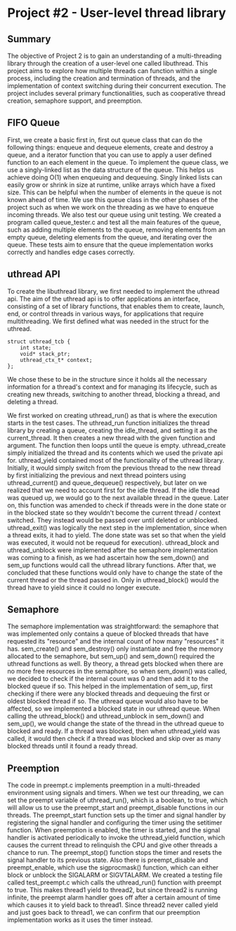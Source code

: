 # Project #2 - User-level thread library

## Summary
The objective of Project 2 is to gain an understanding
of a multi-threading library through the creation of a user-level one
called libuthread. This project aims to explore how multiple threads can
function within a single process, including the creation and termination
of threads, and the implementation of context switching during their
concurrent execution. The project includes several primary functionalities, 
such as cooperative thread creation, semaphore support, and preemption.

## FIFO Queue
First, we create a basic first in, first out queue class that can do the
following things: enqueue and dequeue elements, create and destroy a queue,
and a iterator function that you can use to apply a user defined function to 
an each element in the queue. To implement the queue class, we use a
singly-linked list as the data structure of the queue. This helps us achieve
doing O(1) when enqueuing and dequeuing. Singly linked lists can easily grow or 
shrink in size at runtime, unlike arrays which have a fixed size. This can be 
helpful when the number of elements in the queue is not known ahead of time.
We use this queue class in the other phases of the project such as when we work 
on the threading as we have to enqueue incoming threads. We also test our queue
using unit testing. We created a program called queue_tester.c and test all the
main features of the queue, such as adding multiple elements to the queue, 
removing elements from an empty queue, deleting elements from the queue, 
and iterating over the queue. These tests aim to ensure that the queue 
implementation works correctly and handles edge cases correctly.

## uthread API
To create the libuthread library, we first needed to implement the uthread api. 
The aim of the uthread api is to offer applications an interface, consisting of
a set of library functions, that enables them to create, launch, end, or control 
threads in various ways, for applications that require multithreading. We first 
defined what was needed in the struct for the uthread.

```
struct uthread_tcb {
	int state; 
	void* stack_ptr;
	uthread_ctx_t* context;
};
```

We chose these to be in the structure since it holds all the necessary information
for a thread's context and for managing its lifecycle, such as creating new threads,
switching to another thread, blocking a thread, and deleting a thread.

We first worked on creating uthread_run() as that is where the execution starts
in the test cases. The uthread_run function initializes the thread library by 
creating a queue, creating the idle_thread, and setting it as the current_thread.
It then creates a new thread with the given function and argument. The function then 
loops until the queue is empty. uthread_create simply initialized the thread and its contents which we used the private api for. uthread_yield contained most of the functionality of the uthread library. Initially, it would simply switch from the
previous thread to the new thread by first initializing the previous and next
thread pointers using uthread_current() and queue_dequeue() respectively, but
later on we realized that we need to account first for the idle thread. If the
idle thread was queued up, we would go to the next available thread in the
queue. Later on, this function was amended to check if threads were in the done
state or in the blocked state so they wouldn't become the current thread /
context switched. They instead would be passed over until deleted or unblocked.  
uthread_exit() was logically the next step in the implementation, since when a
thread exits, it had to yield. The done state was set so that when the yield was
executed, it would not be requeud for execution). uthread_block and
uthread_unblock were implemented after the semaphore implementation was coming
to a finish, as we had ascertain how the sem_down() and sem_up functions would
call the uthread library functions. After that, we concluded that these
functions would only have to change the state of the current thread or the
thread passed in. Only in uthread_block() would the thread have to yield since
it could no longer execute. 

## Semaphore 
The semaphore implementation was straightforward: the semaphore that was
implemented only contains a queue of blocked threads that have requested 
its "resource" and the internal count of how many "resources" it has. sem_create() and sem_destroy() only 
instantiate and free the memory allocated to the semaphore, but sem_up() and 
sem_down() required the uthread functions as well. By theory, a thread gets
blocked when there are no more free resources in the semaphore, so when 
sem_down() was called, we decided to check if the internal count was 0 and then
add it to the blocked queue if so. This helped in the implementation of sem_up,
first checking if there were any blocked threads and dequeuing the first or 
oldest blocked thread if so. The uthread queue would also have to be affected,
so we implemented a blocked state in our uthread queue. When calling the
uthread_block() and uthread_unblock in sem_down() and sem_up(), we would change
the state of the thread in the uthread queue to blocked and ready. If a thread
was blocked, then when uthread_yield was called, it would then check if a thread
was blocked and skip over as many blocked threads until it found a ready thread.


## Preemption

The code in preempt.c implements preemption in a multi-threaded environment 
using signals and timers. When we test our threading, we can set the preempt
variable of uthread_run(), which is a boolean, to true, which will allow us
to use the preempt_start and preempt_disable functions in our threads. The 
preempt_start function sets up the timer and signal handler by registering 
the signal handler and configuring the timer using the setitimer function. When 
preemption is enabled, the timer is started, and the signal handler is activated 
periodically to invoke the uthread_yield function, which causes the current thread 
to relinquish the CPU and give other threads a chance to run. The preempt_stop() 
function stops the timer and resets the signal handler to its previous state. Also 
there is preempt_disable and preempt_enable, which use the sigprocmask() function, 
which can either block or unblock the SIGALARM or SIGVTALARM. We created a testing
file called test_preempt.c which calls the uthread_run() function with preempt to true.
This makes thread1 yield to thread2, but since thread2 is running infinite, the preempt 
alarm handler goes off after a certain amount of time which causes it to yield back
to thread1. Since thread2 never called yield and just goes back to thread1, we can 
confirm that our preemption implementation works as it uses the timer instead.